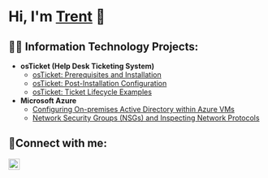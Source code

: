 <h1>Hi, I'm <a href="www.linkedin.com/in/trenten-butler-95a00a242">Trent</a> 👾</h1>

<h2>👨‍💻 Information Technology Projects:</h2>

- <b>osTicket (Help Desk Ticketing System)</b>
  - [osTicket: Prerequisites and Installation](https://github.com/butlerboy92/osticket-prereqs)
  - [osTicket: Post-Installation Configuration](https://github.com/butlerboy92/post-install-config)
  - [osTicket: Ticket Lifecycle Examples](https://git---hub.com/joshmadakorcc/ticket-lifecycle)
- <b>Microsoft Azure</b>
  - [Configuring On-premises Active Directory within Azure VMs](https://github.com/butlerboy92/configure-ad)
  - [Network Security Groups (NSGs) and Inspecting Network Protocols](https://git---hub.com/joshmadakorcc/azure-network-protocols)

<h2>📱Connect with me:</h2>

[<img align="left" alt="Trent | LinkedIn" width="22px" src="https://cdn.jsdelivr.net/npm/simple-icons@v3/icons/linkedin.svg" />][linkedin]

[linkedin]: https://linkedin.com/in/trenten-butler-95a00a242
